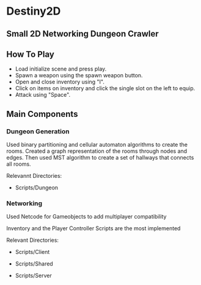 # Destiny2D

## Small 2D Networking Dungeon Crawler

## How To Play
- Load initialize scene and press play.
- Spawn a weapon using the spawn weapon button.
- Open and close inventory using "I".
- Click on items on inventory and click the single slot on the left to equip.
- Attack using "Space".

## Main Components

### Dungeon Generation


  Used binary partitioning and cellular automaton algorithms to create the rooms.
  Created a graph representation of the rooms through nodes and edges. Then used MST algorithm to create a set of hallways that connects all rooms.

  Relevannt Directories:
  
  - Scripts/Dungeon

### Networking
  
  Used Netcode for Gameobjects to add multiplayer compatibility
  
  Inventory and the Player Controller Scripts are the most implemented

  Relevant Directories:
  
  - Scripts/Client
  
  - Scripts/Shared
  
  - Scripts/Server

